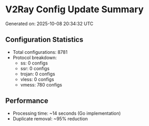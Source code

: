 # V2Ray Config Update Summary
Generated on: 2025-10-08 20:34:32 UTC

## Configuration Statistics
- Total configurations: 8781
- Protocol breakdown:
  - ss: 0 configs
  - ssr: 0 configs
  - trojan: 0 configs
  - vless: 0 configs
  - vmess: 780 configs

## Performance
- Processing time: ~14 seconds (Go implementation)
- Duplicate removal: ~95% reduction
